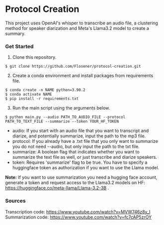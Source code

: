 # Protocol Creation

This project uses OpenAI's whisper to transcribe an audio file, a clustering method for speaker diarization and Meta's Llama3.2 model to create a summary.

### Get Started

1. Clone this repository. 

```
$ git clone https://github.com/Flosener/protocol-creation.git
```

2. Create a conda environment and install packages from requirements file.

```
$ conda create -n NAME python=3.90.2
$ conda activate NAME
$ pip install -r requirements.txt
```

3. Run the main script using the arguments below.

```
$ python main.py --audio PATH_TO_AUDIO_FILE --protocol PATH_TO_TEXT_FILE --summarize --token YOUR_HF_TOKEN
```

- audio: If you start with an audio file that you want to transcript and diarize, and potentially summarize, input the path to the mp3 file.
- protocol: If you already have a .txt file that you only want to summarize you do not need --audio, but only input the path to the txt file.
- summarize: A boolean flag that indicates whether you want to summarize the text file as well, or just transcribe and diarize speakers.
- token: Requires 'summarize' flag to be true. You have to specify a huggingface token as authorization if you want to use the Llama model.

**Note:** If you want to use summarization you need a hugging face account, generate a token and request access to the Llama3.2 models on HF: https://huggingface.co/meta-llama/Llama-3.2-3B .

### Sources
Transcription code: https://www.youtube.com/watch?v=MVW746z8y_I
Summarization code: https://www.youtube.com/watch?v=fc7cAP5zrOY